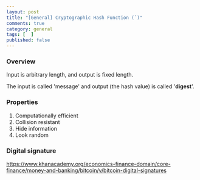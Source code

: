 ```yaml
---
layout: post
title: "[General] Cryptographic Hash Function (`)"
comments: true
category: general
tags: [  ]
published: false
---
```


### Overview

Input is arbitrary length, and output is fixed length. 

The input is called 'message' and output (the hash value) is called '__digest__'. 

### Properties

1. Computationally efficient
1. Collision resistant
1. Hide information
1. Look random

### Digital signature

https://www.khanacademy.org/economics-finance-domain/core-finance/money-and-banking/bitcoin/v/bitcoin-digital-signatures
